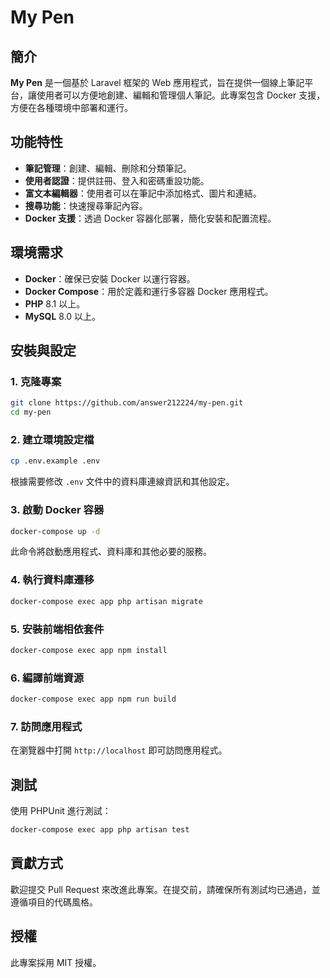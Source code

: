 # My Pen

## 簡介
**My Pen** 是一個基於 Laravel 框架的 Web 應用程式，旨在提供一個線上筆記平台，讓使用者可以方便地創建、編輯和管理個人筆記。此專案包含 Docker 支援，方便在各種環境中部署和運行。

## 功能特性
- **筆記管理**：創建、編輯、刪除和分類筆記。
- **使用者認證**：提供註冊、登入和密碼重設功能。
- **富文本編輯器**：使用者可以在筆記中添加格式、圖片和連結。
- **搜尋功能**：快速搜尋筆記內容。
- **Docker 支援**：透過 Docker 容器化部署，簡化安裝和配置流程。

## 環境需求
- **Docker**：確保已安裝 Docker 以運行容器。
- **Docker Compose**：用於定義和運行多容器 Docker 應用程式。
- **PHP** 8.1 以上。
- **MySQL** 8.0 以上。

## 安裝與設定

### 1. 克隆專案
```bash
git clone https://github.com/answer212224/my-pen.git
cd my-pen
```

### 2. 建立環境設定檔
```bash
cp .env.example .env
```
根據需要修改 `.env` 文件中的資料庫連線資訊和其他設定。

### 3. 啟動 Docker 容器
```bash
docker-compose up -d
```
此命令將啟動應用程式、資料庫和其他必要的服務。

### 4. 執行資料庫遷移
```bash
docker-compose exec app php artisan migrate
```

### 5. 安裝前端相依套件
```bash
docker-compose exec app npm install
```

### 6. 編譯前端資源
```bash
docker-compose exec app npm run build
```

### 7. 訪問應用程式
在瀏覽器中打開 `http://localhost` 即可訪問應用程式。

## 測試
使用 PHPUnit 進行測試：
```bash
docker-compose exec app php artisan test
```

## 貢獻方式
歡迎提交 Pull Request 來改進此專案。在提交前，請確保所有測試均已通過，並遵循項目的代碼風格。

## 授權
此專案採用 MIT 授權。

